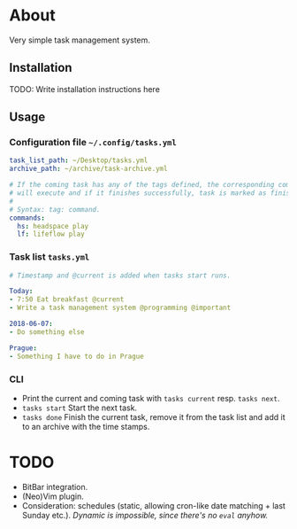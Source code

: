 # About

Very simple task management system.

## Installation

TODO: Write installation instructions here

## Usage

### Configuration file `~/.config/tasks.yml`

```yaml
task_list_path: ~/Desktop/tasks.yml
archive_path: ~/archive/task-archive.yml

# If the coming task has any of the tags defined, the corresponding command
# will execute and if it finishes successfully, task is marked as finished. 
#
# Syntax: tag: command.
commands:
  hs: headspace play
  lf: lifeflow play
```

### Task list `tasks.yml`

```yaml
# Timestamp and @current is added when tasks start runs.

Today:
- 7:50 Eat breakfast @current
- Write a task management system @programming @important

2018-06-07:
- Do something else

Prague:
- Something I have to do in Prague
```

### CLI

- Print the current and coming task with `tasks current` resp. `tasks next`.
- `tasks start` Start the next task.
- `tasks done` Finish the current task, remove it from the task list and add it to an archive with the time stamps.

# TODO

- BitBar integration.
- (Neo)Vim plugin.
- Consideration: schedules (static, allowing cron-like date matching + last Sunday etc.). _Dynamic is impossible, since there's no `eval` anyhow._
